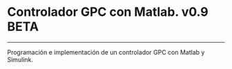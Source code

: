# Controlador GPC con Matlab. v0.9 BETA
---------
Programación e implementación de un controlador GPC con Matlab y Simulink. 
